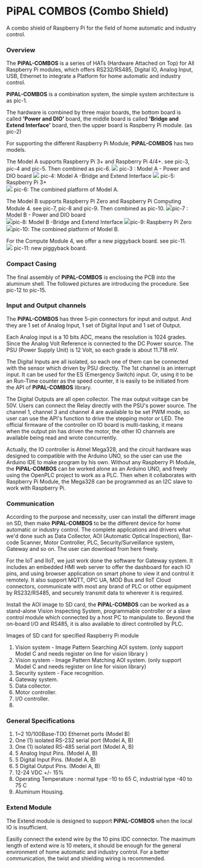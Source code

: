 # PiPAL COMBOS (Combo Shield)

A combo shield of Raspberry Pi for the field of home automatic and industry control.

### **Overview** 

The **PiPAL-COMBOS** is a series of HATs (Hardware Attached on Top) for All Raspberry Pi modules, which offers RS232/RS485, Digital IO, Analog Input, USB, Ethernet to integrate a Platform for home automatic and industry control.

**PiPAL-COMBOS** is a combination system, the simple system architecture is as pic-1. 

The hardware is combined by three major boards, the bottom board is called **'Power and DIO'** board, the middle board is called **'Bridge and Extend Interface'** board, then the upper board is Raspberry Pi module. (as pic-2)

For supporting the different Raspberry Pi Module, **PiPAL-COMBOS** has two models.

The Model A supports Raspberry Pi 3+ and Raspberry Pi 4/4+. see pic-3, pic-4 and pic-5. Then combined as pic-6.
<img src="./pics/IMG_0829.jpg" />
pic-3 : Model  A - Power and DIO board
<img src="./pics/IMG_0830.jpg" />
pic-4: Model A -Bridge and Extend Interface
<img src="./pics/IMG_0831.jpg" />
pic-5: Raspberry Pi 3+                                            
<img src="./pics/IMG_0840.jpg" />
pic-6: The combined platform of Model A.




The Model B supports Raspberry Pi Zero and Raspberry Pi Computing Module 4. see pic-7, pic-8 and pic-9. 
Then combined as pic-10.
<img src="./pics/IMG_0832.jpg" />pic-7 : Model B - Power and DIO board             
<img src="./pics/IMG_0833.jpg" />pic-8: Model B -Bridge and Extend Interface
<img src="./pics/IMG_0834.jpg" />pic-9: Raspberry Pi Zero         
<img src="./pics/IMG_0838.jpg" />pic-10: The combined platform of Model B.                                

For the Compute Module 4, we offer a new piggyback board. see pic-11.      
<img src="./pics/IMG_0863.jpg" />
pic-11: new piggyback board.           

### **Compact Casing**
The final assembly of **PiPAL-COMBOS** is enclosing the PCB into the aluminum shell. The followed pictures are introducing the procedure. See pic-12 to pic-15.

### **Input and Output channels**
The **PiPAL-COMBOS** has three 5-pin connectors for input and output. And they are 1 set of Analog Input, 1 set of Digital Input and 1 set of Output.

Each Analog input is a 10 bits ADC, means the resolution is 1024 grades. Since the Analog Volt Reference is connected to the DC Power source. The PSU (Power Supply Unit) is 12 Volt, so each grade is about 11.718 mV.

The Digital Inputs are all isolated, so each one of them can be connected with the sensor which driven by PSU directly. The 1st channel is an interrupt input. It can be used for the ES (Emergency Switch) input. Or, using it to be an Run-Time counter as the speed counter, it is easily to be initiated from the API of **PiPAL-COMBOS** library.

The Digital Outputs are all open collector. The max output voltage can be 50V. Users can connect the Relay directly with the PSU's power source. The channel 1, channel 3 and channel 4 are available to be set PWM mode, so user can use the API's function to drive the stepping motor or LED. The official firmware of the controller on IO board is multi-tasking, it means when the output pin has driven the motor, the other IO channels are available being read and wrote concurrently.    

Actually, the IO controller is Atmel Mega328, and the circuit hardware was designed to compatible with the Arduino UNO, so the user can use the Arduino IDE to make program by his own. Without any Raspberry Pi Module, the **PiPAL-COMBOS** can be worked alone as an Arduino UNO, and freely using the OpenPLC project to work as a PLC. Then when it collaborates with Raspberry Pi Module, the Mega328 can be programmed as an I2C slave to work with Raspberry Pi. 

### **Communication**

According to the purpose and necessity, user can install the different image on SD, then make **PiPAL-COMBOS** to be the different device for home automatic or industry control. The complete applications and drivers what we'd done such as Data Collector, AOI (Automatic Optical Inspection), Bar-code Scanner, Motor Controller, PLC, Security/Surveillance system, Gateway and so on. The user can download from here freely.



For the IoT and IIoT, we just work done the software for Gateway system. It includes an embedded HMI web server to offer the dashboard for each IO pins, and using browser application on smart phone to view it and control it remotely. It also support MQTT, OPC UA, MOD Bus and IIoT Cloud connectors, communicate with most any brand of PLC or other equipment by RS232/RS485, and securely transmit data to wherever it is required.



Install the AOI image to SD card, the **PiPAL-COMBOS** can be worked as a stand-alone Vision Inspecting System, programmable controller or a slave control module which connected by a host PC to manipulate to. Beyond the on-board I/O and RS485, it is also available to direct controlled by PLC.

Images of SD card for specified Raspberry Pi module

1. Vision system - Image Pattern Searching AOI system. (only support Model C and needs register on line for vision library )
2. Vision system - Image Pattern Matching AOI system. (only support Model C and needs register on line for vision library)
3. Security system - Face recognition.
4. Gateway system.
5. Data collector.
6. Motor controller.
7. I/O controller.
8. 

###  **General Specifications**

1. 1~2 10/100Base-T(X) Ethernet ports (Model B)
2. One (1) isolated RS-232 serial port  (Model A, B)
3. One (1) isolated RS-485 serial port  (Model A, B)
4. 5 Analog Input Pins.  (Model A, B)
5. 5 Digital Input Pins.  (Model A, B)
6. 5 Digital Output Pins.  (Model A, B)
7. 12-24 VDC +/- 15% 
8. Operating Temperature : normal type -10 to 65 C, industrial type -40 to 75 C 
9. Aluminum Housing.



### **Extend Module**

The Extend module is designed to support **PiPAL-COMBOS** when the local IO is insufficient.

Easilly connect the extend wire by the 10 pins IDC connector. The maximum length of extend wire is 10 meters, it should be enough for the general environment of home automatic and industry control. For a better communication, the twist and shielding wiring is recommended.



